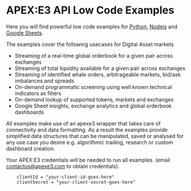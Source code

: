 # APEX:E3 API Low Code Examples

Here you will find powerful low code examples for [Python](https://github.com/apexe3/apexe3-api/tree/main/examples/python), [Nodejs](https://github.com/apexe3/apexe3-api/tree/main/examples/nodejs) and [Google Sheets](https://github.com/apexe3/apexe3-api/tree/main/examples/google-sheets).  

The examples cover the following usecases for Digital Asset markets

- Streaming of a real-time global orderbook for a given pair across exchanges
- Streaming of total liquidity available for a given pair across exchanges
- Streaming of identified whale orders, arbitrageable markets, bid/ask imbalances and spreads
- On-demand programmatic screening using well known technical indicators as filters
- On-demand lookup of supported tokens, markets and exchanges
- Google Sheet insights, exchange analytics and global orderbook dashboards

All examples make use of an apexe3 wrapper that takes care of connectivity and data formatting. As a result the examples provide simplified data structures that can be manipulated, saved or analysed for any use case you desire e.g. algorithmic trading, research or custom dashboard creation.

Your APEX:E3 credentials will be needed to run all examples. (email contactus@apexe3.com to obtain credentials).

```
    clientId = "your-client-id-goes-here"
    clientSecret = "your-client-secret-goes-here"
```
